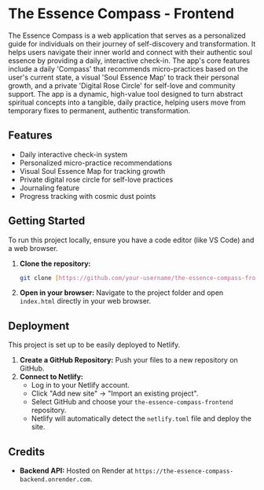 # The Essence Compass - Frontend

The Essence Compass is a web application that serves as a personalized guide for individuals on their journey of self-discovery and transformation. It helps users navigate their inner world and connect with their authentic soul essence by providing a daily, interactive check-in. The app's core features include a daily 'Compass' that recommends micro-practices based on the user's current state, a visual 'Soul Essence Map' to track their personal growth, and a private 'Digital Rose Circle' for self-love and community support. The app is a dynamic, high-value tool designed to turn abstract spiritual concepts into a tangible, daily practice, helping users move from temporary fixes to permanent, authentic transformation.

## Features
- Daily interactive check-in system
- Personalized micro-practice recommendations
- Visual Soul Essence Map for tracking growth
- Private digital rose circle for self-love practices
- Journaling feature
- Progress tracking with cosmic dust points

## Getting Started
To run this project locally, ensure you have a code editor (like VS Code) and a web browser.
1.  **Clone the repository:**
    ```bash
    git clone [https://github.com/your-username/the-essence-compass-frontend.git](https://github.com/your-username/the-essence-compass-frontend.git)
    ```
2.  **Open in your browser:**
    Navigate to the project folder and open `index.html` directly in your web browser.

## Deployment
This project is set up to be easily deployed to Netlify.

1.  **Create a GitHub Repository:** Push your files to a new repository on GitHub.
2.  **Connect to Netlify:**
    - Log in to your Netlify account.
    - Click "Add new site" -> "Import an existing project".
    - Select GitHub and choose your `the-essence-compass-frontend` repository.
    - Netlify will automatically detect the `netlify.toml` file and deploy the site.

## Credits
- **Backend API:** Hosted on Render at `https://the-essence-compass-backend.onrender.com`.